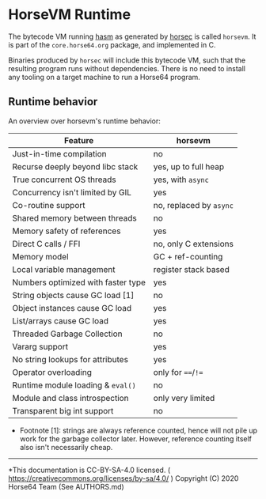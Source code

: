 
# HorseVM Runtime

The bytecode VM running [hasm](../Specification/hasm.md) as generated
by [horsec](../horsec/horsec.md) is called `horsevm`. It is part of
the `core.horse64.org` package, and implemented in C.

Binaries produced by `horsec` will include this bytecode VM, such
that the resulting program runs without dependencies. There is no need
to install any tooling on a target machine to run a Horse64 program.

## Runtime behavior

An overview over horsevm's runtime behavior:

| Feature                             | horsevm                 |
|-------------------------------------|-------------------------|
| Just-in-time compilation            | no                      |
| Recurse deeply beyond libc stack    | yes, up to full heap    |
| True concurrent OS threads          | yes, with `async`       |
| Concurrency isn't limited by GIL    | yes                     |
| Co-routine support                  | no, replaced by `async` |
| Shared memory between threads       | no                      |
| Memory safety of references         | yes                     |
| Direct C calls / FFI                | no, only C extensions   |
| Memory model                        | GC + ref-counting       |
| Local variable management           | register stack based    |
| Numbers optimized with faster type  | yes                     |
| String objects cause GC load [1]    | no                      |
| Object instances cause GC load      | yes                     |
| List/arrays cause GC load           | yes                     |
| Threaded Garbage Collection         | no                      |
| Vararg support                      | yes                     |
| No string lookups for attributes    | yes                     |
| Operator overloading                | only for `==`/`!=`      |
| Runtime module loading & `eval()`   | no                      |
| Module and class introspection      | only very limited       |
| Transparent big int support         | no                      |


- Footnote [1]: strings are always reference counted, hence will
  not pile up work for the garbage collector later. However,
  reference counting itself also isn't necessarily cheap.


---
*This documentation is CC-BY-SA-4.0 licensed.
( https://creativecommons.org/licenses/by-sa/4.0/ )
Copyright (C) 2020  Horse64 Team (See AUTHORS.md)
